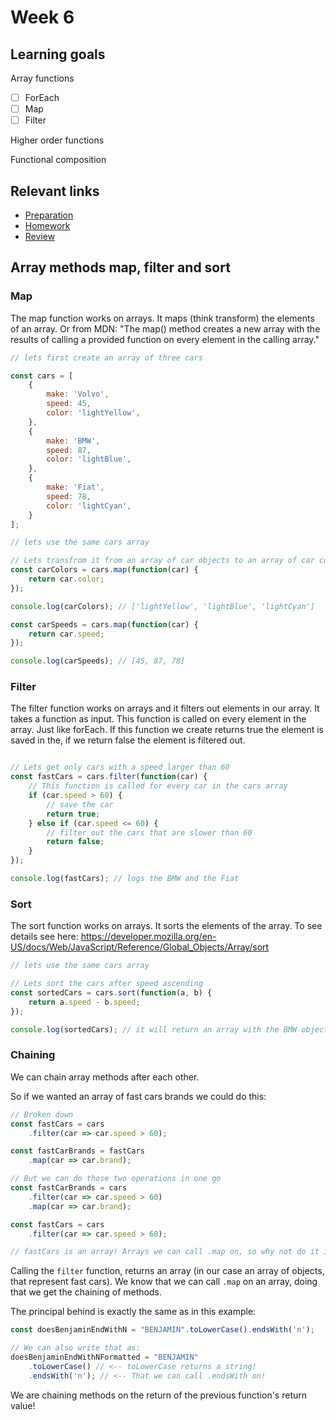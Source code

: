# Week 6

## Learning goals

Array functions
- [ ] ForEach
- [ ] Map
- [ ] Filter

Higher order functions

Functional composition

## Relevant links
* [Preparation](preparation.md)
* [Homework](homework.md)
* [Review](review.md)


## Array methods map, filter and sort

### Map

The map function works on arrays. It maps (think transform) the elements of an array. Or from MDN: "The map() method creates a new array with the results of calling a provided function on every element in the calling array."


```js
// lets first create an array of three cars

const cars = [
    {
        make: 'Volvo',
        speed: 45,
        color: 'lightYellow',
    },
    {
        make: 'BMW',
        speed: 87,
        color: 'lightBlue',
    },
    {
        make: 'Fiat',
        speed: 78,
        color: 'lightCyan',
    }
];

// lets use the same cars array

// Lets transfrom it from an array of car objects to an array of car colors
const carColors = cars.map(function(car) {
    return car.color;
});

console.log(carColors); // ['lightYellow', 'lightBlue', 'lightCyan']

const carSpeeds = cars.map(function(car) {
    return car.speed;
});

console.log(carSpeeds); // [45, 87, 78]
```


### Filter

The filter function works on arrays and it filters out elements in our array. 
It takes a function as input. This function is called on every element in the array. Just like forEach. If this function we create returns true the element is saved in the, if we return false the element is filtered out.


```js

// Lets get only cars with a speed larger than 60
const fastCars = cars.filter(function(car) {
    // This function is called for every car in the cars array
    if (car.speed > 60) {
        // save the car
        return true;
    } else if (car.speed <= 60) {
        // filter out the cars that are slower than 60
        return false;
    }
});

console.log(fastCars); // logs the BMW and the Fiat
```





### Sort

The sort function works on arrays. It sorts the elements of the array.
To see details see here: https://developer.mozilla.org/en-US/docs/Web/JavaScript/Reference/Global_Objects/Array/sort

```js
// lets use the same cars array

// Lets sort the cars after speed ascending
const sortedCars = cars.sort(function(a, b) {
    return a.speed - b.speed;
});

console.log(sortedCars); // it will return an array with the BMW object first, then the fiat and then the volvo
```


### Chaining
We can chain array methods after each other. 

So if we wanted an array of fast cars brands we could do this:
```js
// Broken down
const fastCars = cars
    .filter(car => car.speed > 60);

const fastCarBrands = fastCars
    .map(car => car.brand);

// But we can do those two operations in one go
const fastCarBrands = cars
    .filter(car => car.speed > 60)
    .map(car => car.brand);
```

```js
const fastCars = cars
    .filter(car => car.speed > 60);

// fastCars is an array! Arrays we can call .map on, so why not do it in one go!?
```
Calling the `filter` function, returns an array (in our case an array of objects, that represent fast cars). We know that we can call `.map` on an array, doing that we get the chaining of methods. 

The principal behind is exactly the same as in this example:

```js
const doesBenjaminEndWithN = "BENJAMIN".toLowerCase().endsWith('n');

// We can also write that as:
doesBenjaminEndWithNFormatted = "BENJAMIN"
    .toLowerCase() // <-- toLowerCase returns a string!
    .endsWith('n'); // <-- That we can call .endsWith on!
```

We are chaining methods on the return of the previous function's return value!

